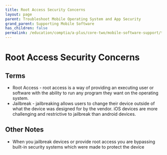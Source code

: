 ```yaml
---
title: Root Access Security Concerns
layout: page
parent: Troubleshoot Mobile Operating System and App Security
grand_parent: Supporting Mobile Software
has_children: false
permalink: /education/comptia/a-plus/core-two/mobile-software-support/troubleshooting/root-access/
---
```


# Root Access Security Concerns

## Terms

- Root Access - root access is a way of providing an executing user or software with the ability to run any program they want on the operating system.
- Jailbreak - jailbreaking allows users to change their device outside of what the device was designed for by the vendor. iOS devices are more challenging and restrictive to jailbreak than android devices.

## Other Notes

- When you jailbreak devices or provide root access you are bypassing built-in security systems which were made to protect the device